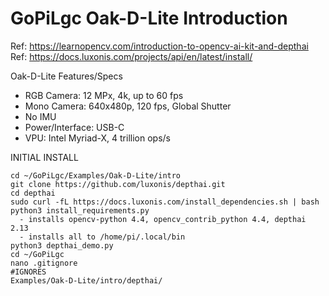 # GoPiLgc Oak-D-Lite Introduction

Ref: https://learnopencv.com/introduction-to-opencv-ai-kit-and-depthai  
Ref: https://docs.luxonis.com/projects/api/en/latest/install/  

Oak-D-Lite Features/Specs
- RGB Camera: 12 MPx, 4k, up to 60 fps
- Mono Camera: 640x480p, 120 fps, Global Shutter
- No IMU
- Power/Interface: USB-C
- VPU:  Intel Myriad-X, 4 trillion ops/s

INITIAL INSTALL
```
cd ~/GoPiLgc/Examples/Oak-D-Lite/intro
git clone https://github.com/luxonis/depthai.git
cd depthai
sudo curl -fL https://docs.luxonis.com/install_dependencies.sh | bash
python3 install_requirements.py 
  - installs opencv-python 4.4, opencv_contrib_python 4.4, depthai 2.13 
  - installs all to /home/pi/.local/bin
python3 depthai_demo.py
cd ~/GoPiLgc
nano .gitignore
#IGNORES
Examples/Oak-D-Lite/intro/depthai/
```

